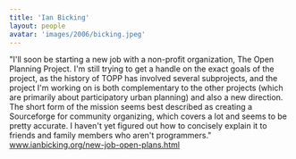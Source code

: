 ```yaml
---
title: 'Ian Bicking'
layout: people
avatar: 'images/2006/bicking.jpeg'
---
```


"I'll soon be starting a new job with a non-profit organization, The Open Planning Project. I'm still trying to get a handle on the exact goals of the project, as the history of TOPP has involved several subprojects, and the project I'm working on is both complementary to the other projects (which are primarily about participatory urban planning) and also a new direction. The short form of the mission seems best described as creating a Sourceforge for community organizing, which covers a lot and seems to be pretty accurate. I haven't yet figured out how to concisely explain it to friends and family members who aren't programmers." <a href="http://www.ianbicking.org/new-job-open-plans.html">www.ianbicking.org/new-job-open-plans.html</a>